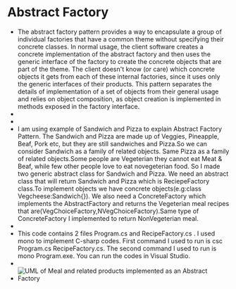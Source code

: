 # Abstract Factory

+ The abstract factory pattern provides a way to encapsulate a group of individual factories    that have a common theme without specifying their concrete classes. In normal usage, the client software creates a concrete implementation of the abstract factory and then uses the generic interface of the factory to create the concrete objects that are part of the theme. The client doesn't know (or care) which concrete objects it gets from each of these internal factories, since it uses only the generic interfaces of their products. This pattern separates the details of implementation of a set of objects from their general usage and relies on object composition, as object creation is implemented in methods exposed in the factory interface.
+
+
+ I am using example of Sandwich and Pizza to explain Abstract Factory Pattern. The Sandwich and Pizza are made up of Veggies, Pineapple, Beaf, Pork etc, but they are still sandwiches and Pizza.So we can consider Sandwich as a family of related objects. Same Pizza as a family of related objects.Some people are Vegeterian they cannot eat Meat & Beaf, while few other people love to eat novegeterian food. So I made two generic abstract class for Sandwich and Pizza. We need an abstract class that will return Sandwich and Pizza which is ReciepeFactory class.To implement objects we have concrete objects(e.g:class Vegcheese:Sandwich{}). We also need a ConcreteFactory which implements the AbstractFactory and returns the Vegeterian meal recipes that are(VegChoiceFactory,NVegChoiceFactory).Same type of ConcreteFactory I implemented to return NonVegeterian meal.
+
+ This code contains 2 files Program.cs and RecipeFactory.cs . I used mono to implement C-sharp codes. First command I used to run is csc Program.cs RecipeFactory.cs. The second command I used to run is mono Program.exe. You can run the codes in Visual Studio.
+
+ ![UML of Meal and related products implemented as an Abstract Factory](Abstract-Factory.png "UML class diagram of Abstract Factory")
